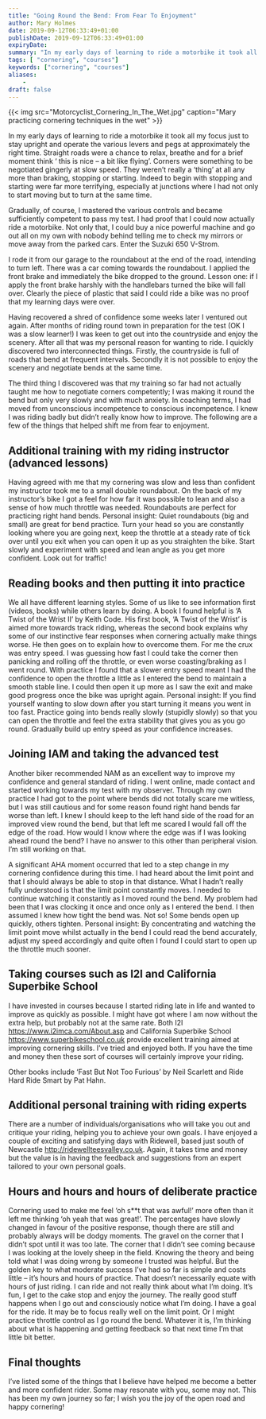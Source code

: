 ```yaml
---
title: "Going Round the Bend: From Fear To Enjoyment"
author: Mary Holmes
date: 2019-09-12T06:33:49+01:00
publishDate: 2019-09-12T06:33:49+01:00
expiryDate: 
summary: "In my early days of learning to ride a motorbike it took all my focus just to stay upright and operate the various levers and pegs at approximately the right time. Straight roads were a chance to relax, breathe and for a brief moment think ‘ this is nice – a bit like flying’. Corners were something to be negotiated gingerly at slow speed. They weren’t really a ‘thing’ at all any more than braking, stopping or starting. Indeed to begin with stopping and starting were far more terrifying, especially at junctions where I had not only to start moving but to turn at the same time."
tags: [ "cornering", "courses"] 
keywords: ["cornering", "courses"]
aliases:
    - 
draft: false
---
```


{{< img src="Motorcyclist_Cornering_In_The_Wet.jpg" caption="Mary practicing cornering techniques in the wet" >}}

In my early days of learning to ride a motorbike it took all my focus just to stay upright and operate the various levers and pegs at approximately the right time. Straight roads were a chance to relax, breathe and for a brief moment think ‘ this is nice – a bit like flying’. Corners were something to be negotiated gingerly at slow speed. They weren’t really a ‘thing’ at all any more than braking, stopping or starting. Indeed to begin with stopping and starting were far more terrifying, especially at junctions where I had not only to start moving but to turn at the same time. 

Gradually, of course, I mastered the various controls and became sufficiently competent to pass my test. I had proof that I could now actually ride a motorbike. Not only that, I could buy a nice powerful machine and go out all on my own with nobody behind telling me to check my mirrors or move away from the parked cars. Enter the Suzuki 650 V-Strom.

I rode it from our garage to the roundabout at the end of the road, intending to turn left. There was a car coming towards the roundabout. I applied the front brake and immediately the bike dropped to the ground. Lesson one: if I apply the front brake harshly with the handlebars turned the bike will fall over. Clearly the piece of plastic that said I could ride a bike was no proof that my learning days were over.

Having recovered a shred of confidence some weeks later I ventured out again. After months of riding round town in preparation for the test (OK I was a slow learner!) I was keen to get out into the countryside and enjoy the scenery. After all that was my personal reason for wanting to ride. I quickly discovered two interconnected things. Firstly, the countryside is full of roads that bend at frequent intervals. Secondly it is not possible to enjoy the scenery and negotiate bends at the same time. 

The third thing I discovered was that my training so far had not actually taught me how to negotiate corners competently; I was making it round the bend but only very slowly and with much anxiety. In coaching terms, I had moved from unconscious incompetence to conscious incompetence. I knew I was riding badly but didn’t really know how to improve. The following are a few of the things that helped shift me from fear to enjoyment.

## Additional training with my riding instructor (advanced lessons)

Having agreed with me that my cornering was slow and less than confident my instructor took me to a small double roundabout. On the back of my instructor’s bike I got a feel for how far it was possible to lean and also a sense of how much throttle was needed. Roundabouts are perfect for practicing right hand bends. Personal insight: Quiet roundabouts (big and small) are great for bend practice. Turn your head so you are constantly looking where you are going next, keep the throttle at a steady rate of tick over until you exit when you can open it up as you straighten the bike. Start slowly and experiment with speed and lean angle as you get more confident. Look out for traffic!

## Reading books and then putting it into practice

We all have different learning styles. Some of us like to see information first (videos, books) while others learn by doing. A book I found helpful is ‘A Twist of the Wrist II’ by Keith Code. His first book, ‘A Twist of the Wrist’ is aimed more towards track riding, whereas the second book explains why some of our instinctive fear responses when cornering actually make things worse. He then goes on to explain how to overcome them. For me the crux was entry speed. I was guessing how fast I could take the corner then panicking and rolling off the throttle, or even worse coasting/braking as I went round. With practice I found that a slower entry speed meant I had the confidence to open the throttle a little as I entered the bend to maintain a smooth stable line. I could then open it up more as I saw the exit and make good progress once the bike was upright again. Personal insight: If you find yourself wanting to slow down after you start turning it means you went in too fast. Practice going into bends really slowly (stupidly slowly) so that you can open the throttle and feel the extra stability that gives you as you go round. Gradually build up entry speed as your confidence increases.

## Joining IAM and taking the advanced test

Another biker recommended NAM as an excellent way to improve my confidence and general standard of riding. I went online, made contact and started working towards my test with my observer. Through my own practice I had got to the point where bends did not totally scare me witless, but I was still cautious and for some reason found right hand bends far worse than left. I knew I should keep to the left hand side of the road for an improved view round the bend, but that left me scared I would fall off the edge of the road. How would I know where the edge was if I was looking ahead round the bend? I have no answer to this other than peripheral vision. I’m still working on that.

A significant AHA moment occurred that led to a step change in my cornering confidence during this time. I had heard about the limit point and that I should always be able to stop in that distance. What I hadn’t really fully understood is that the limit point constantly moves. I needed to continue watching it constantly as I moved round the bend. My problem had been that I was clocking it once and once only as I entered the bend. I then assumed I knew how tight the bend was. Not so! Some bends open up quickly, others tighten. Personal insight: By concentrating and watching the limit point move whilst actually in the bend I could read the bend accurately, adjust my speed accordingly and quite often I found I could start to open up the throttle much sooner.


## Taking courses such as I2I and California Superbike School

I have invested in courses because I started riding late in life and wanted to improve as quickly as possible. I might have got where I am now without the extra help, but probably not at the same rate.
Both I2I https://www.i2imca.com/About.asp and California Superbike School https://www.superbikeschool.co.uk provide excellent training aimed at improving cornering skills. I’ve tried and enjoyed both. If you have the time and money then these sort of courses will certainly improve your riding.

Other books include ‘Fast But Not Too Furious’ by Neil Scarlett and Ride Hard Ride Smart by Pat Hahn.


## Additional personal training with riding experts

There are a number of individuals/organisations who will take you out and critique your riding, helping you to achieve your own goals. I have enjoyed a couple of exciting and satisfying days with Ridewell, based just south of Newcastle http://ridewellteesvalley.co.uk. Again, it takes time and money but the value is in having the feedback and suggestions from an expert tailored to your own personal goals.  


## Hours and hours and hours of deliberate practice

Cornering used to make me feel ‘oh s**t that was awful!’ more often than it left me thinking ‘oh yeah that was great!’. The percentages have slowly changed in favour of the positive response, though there are still and probably always will be dodgy moments. The gravel on the corner that I didn’t spot until it was too late. The corner that I didn’t see coming because I was looking at the lovely sheep in the field. Knowing the theory and being told what I was doing wrong by someone I trusted was helpful. But the golden key to what moderate success I’ve had so far is simple and costs little – it’s hours and hours of practice. That doesn’t necessarily equate with hours of just riding. I can ride and not really think about what I’m doing. It’s fun, I get to the cake stop and enjoy the journey. The really good stuff happens when I go out and consciously notice what I’m doing. I have a goal for the ride. It may be to focus really well on the limit point. Or I might practice throttle control as I go round the bend. Whatever it is, I’m thinking about what is happening and getting feedback so that next time I’m that little bit better.

## Final thoughts

I’ve listed some of the things that I believe have helped me become a better and more confident rider. Some may resonate with you, some may not. This has been my own journey so far; I wish you the joy of the open road and happy cornering! 
